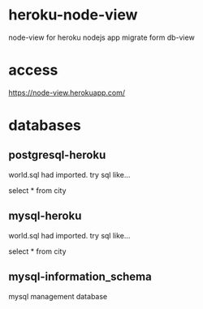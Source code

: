 # heroku-node-view
node-view for heroku
nodejs app migrate form db-view

# access 
https://node-view.herokuapp.com/

# databases

## postgresql-heroku
world.sql had imported.
try sql like...

select * from city

## mysql-heroku
world.sql had imported.
try sql like...

select * from city

## mysql-information_schema

mysql management database

